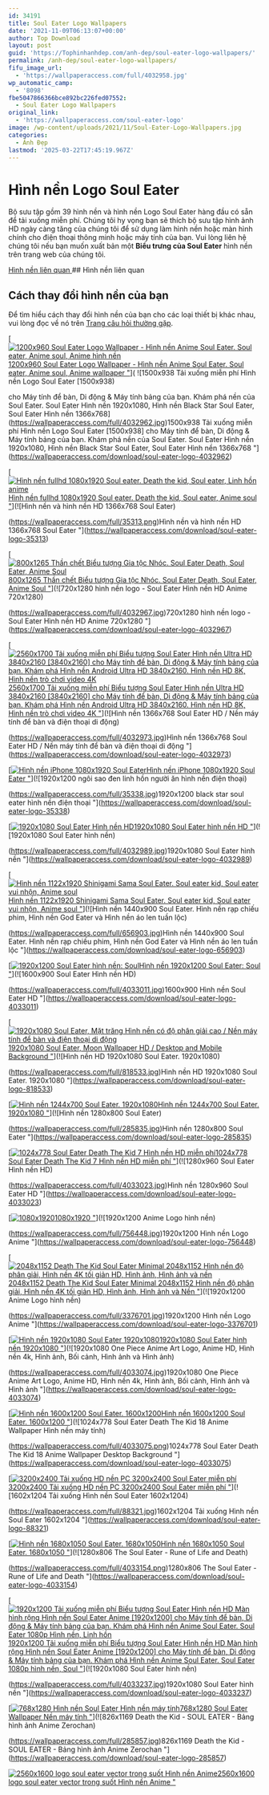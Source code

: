 ```yaml
---
id: 34191
title: Soul Eater Logo Wallpapers
date: '2021-11-09T06:13:07+00:00'
author: Top Download
layout: post
guid: 'https://Tophinhanhdep.com/anh-dep/soul-eater-logo-wallpapers/'
permalink: /anh-dep/soul-eater-logo-wallpapers/
fifu_image_url:
  - 'https://wallpaperaccess.com/full/4032958.jpg'
wp_automatic_camp:
  - '8098'
fbe5047866366bce892bc226fed07552:
  - Soul Eater Logo Wallpapers
original_link:
  - 'https://wallpaperaccess.com/soul-eater-logo'
image: /wp-content/uploads/2021/11/Soul-Eater-Logo-Wallpapers.jpg
categories:
  - Ảnh Đẹp
lastmod: '2025-03-22T17:45:19.967Z'
---
```

# Hình nền Logo Soul Eater

Bộ sưu tập gồm 39 hình nền và hình nền Logo Soul Eater hàng đầu có sẵn để tải xuống miễn phí. Chúng tôi hy vọng bạn sẽ thích bộ sưu tập hình ảnh HD ngày càng tăng của chúng tôi để sử dụng làm hình nền hoặc màn hình chính cho điện thoại thông minh hoặc máy tính của bạn. Vui lòng liên hệ chúng tôi nếu bạn muốn xuất bản một **Biểu trưng của Soul Eater** hình nền trên trang web của chúng tôi.

[Hình nền liên quan ](#related) ## Hình nền liên quan

## Cách thay đổi hình nền của bạn

Để tìm hiểu cách thay đổi hình nền của bạn cho các loại thiết bị khác nhau, vui lòng đọc về nó trên [Trang câu hỏi thường gặp](https://tophinhanhdep.com/faq/).

  
[[![1200x960 Soul Eater Logo Wallpaper - Hình nền Anime Soul Eater.  Soul eater, Anime soul, Anime hình nền](https://wallpaperaccess.com/full/4032958.jpg)1200x960 Soul Eater Logo Wallpaper - Hình nền Anime Soul Eater. Soul eater, Anime soul, Anime wallpaper "](https://wallpaperaccess.com/download/soul-eater-logo-4032958)]( ![1500x938 Tải xuống miễn phí Hình nền Logo Soul Eater [1500x938)

 cho Máy tính để bàn, Di động & Máy tính bảng của bạn.  Khám phá nền của Soul Eater.  Soul Eater Hình nền 1920x1080, Hình nền Black Star Soul Eater, Soul Eater Hình nền 1366x768](https://wallpaperaccess.com/full/4032962.jpg)1500x938 Tải xuống miễn phí Hình nền Logo Soul Eater \[1500x938\] cho Máy tính để bàn, Di động &amp; Máy tính bảng của bạn. Khám phá nền của Soul Eater. Soul Eater Hình nền 1920x1080, Hình nền Black Star Soul Eater, Soul Eater Hình nền 1366x768 "](https://wallpaperaccess.com/download/soul-eater-logo-4032962)

[[![Hình nền fullhd 1080x1920 Soul eater.  Death the kid, Soul eater, Linh hồn anime](https://wallpaperaccess.com/full/3787083.png)Hình nền fullhd 1080x1920 Soul eater. Death the kid, Soul eater, Anime soul "](https://wallpaperaccess.com/download/soul-eater-logo-3787083)](![Hình nền và hình nền HD 1366x768 Soul Eater)

(https://wallpaperaccess.com/full/35313.png)Hình nền và hình nền HD 1366x768 Soul Eater "](https://wallpaperaccess.com/download/soul-eater-logo-35313)

[[![800x1265 Thần chết Biểu tượng Gia tộc Nhóc.  Soul Eater Death, Soul Eater, Anime Soul](https://wallpaperaccess.com/full/4032966.jpg)800x1265 Thần chết Biểu tượng Gia tộc Nhóc. Soul Eater Death, Soul Eater, Anime Soul "](https://wallpaperaccess.com/download/soul-eater-logo-4032966)](![720x1280 hình nền logo - Soul Eater Hình nền HD Anime 720x1280)

(https://wallpaperaccess.com/full/4032967.jpg)720x1280 hình nền logo - Soul Eater Hình nền HD Anime 720x1280 "](https://wallpaperaccess.com/download/soul-eater-logo-4032967)

[[![2560x1700 Tải xuống miễn phí Biểu tượng Soul Eater Hình nền Ultra HD 3840x2160 [3840x2160] cho Máy tính để bàn, Di động & Máy tính bảng của bạn.  Khám phá Hình nền Android Ultra HD 3840x2160.  Hình nền HD 8K, Hình nền trò chơi video 4K](https://wallpaperaccess.com/full/4032969.jpg)2560x1700 Tải xuống miễn phí Biểu tượng Soul Eater Hình nền Ultra HD 3840x2160 \[3840x2160\] cho Máy tính để bàn, Di động &amp; Máy tính bảng của bạn. Khám phá Hình nền Android Ultra HD 3840x2160. Hình nền HD 8K, Hình nền trò chơi video 4K "](https://wallpaperaccess.com/download/soul-eater-logo-4032969)](![Hình nền 1366x768 Soul Eater HD / Nền máy tính để bàn và điện thoại di động)

(https://wallpaperaccess.com/full/4032973.jpg)Hình nền 1366x768 Soul Eater HD / Nền máy tính để bàn và điện thoại di động "](https://wallpaperaccess.com/download/soul-eater-logo-4032973)

[[![Hình nền iPhone 1080x1920 Soul Eater](https://wallpaperaccess.com/full/88285.jpg)Hình nền iPhone 1080x1920 Soul Eater "](https://wallpaperaccess.com/download/soul-eater-logo-88285)](![1920x1200 ngôi sao đen linh hồn người ăn hình nền điện thoại)

(https://wallpaperaccess.com/full/35338.jpg)1920x1200 black star soul eater hình nền điện thoại "](https://wallpaperaccess.com/download/soul-eater-logo-35338)

[[![1920x1080 Soul Eater Hình nền HD](https://wallpaperaccess.com/full/4032988.jpg)1920x1080 Soul Eater hình nền HD "](https://wallpaperaccess.com/download/soul-eater-logo-4032988)](![1920x1080 Soul Eater hình nền)

(https://wallpaperaccess.com/full/4032989.jpg)1920x1080 Soul Eater hình nền "](https://wallpaperaccess.com/download/soul-eater-logo-4032989)

[[![Hình nền 1122x1920 Shinigami Sama Soul Eater.  Soul eater kid, Soul eater vui nhộn, Anime soul](https://wallpaperaccess.com/full/656900.jpg)Hình nền 1122x1920 Shinigami Sama Soul Eater. Soul eater kid, Soul eater vui nhộn, Anime soul "](https://wallpaperaccess.com/download/soul-eater-logo-656900)](![Hình nền 1440x900 Soul Eater.  Hình nền rạp chiếu phim, Hình nền God Eater và Hình nền áo len tuần lộc)

(https://wallpaperaccess.com/full/656903.jpg)Hình nền 1440x900 Soul Eater. Hình nền rạp chiếu phim, Hình nền God Eater và Hình nền áo len tuần lộc "](https://wallpaperaccess.com/download/soul-eater-logo-656903)

[[![1920x1200 Soul Eater hình nền: Soul](https://wallpaperaccess.com/full/4032997.jpg)Hình nền 1920x1200 Soul Eater: Soul "](https://wallpaperaccess.com/download/soul-eater-logo-4032997)](![1600x900 Soul Eater Hình nền HD)

(https://wallpaperaccess.com/full/4033011.jpg)1600x900 Hình nền Soul Eater HD "](https://wallpaperaccess.com/download/soul-eater-logo-4033011)

[[![1920x1080 Soul Eater, Mặt trăng Hình nền có độ phân giải cao / Nền máy tính để bàn và điện thoại di động](https://wallpaperaccess.com/full/285711.jpg)1920x1080 Soul Eater, Moon Wallpaper HD / Desktop and Mobile Background "](https://wallpaperaccess.com/download/soul-eater-logo-285711)](![Hình nền HD 1920x1080 Soul Eater.  1920x1080)

(https://wallpaperaccess.com/full/818533.jpg)Hình nền HD 1920x1080 Soul Eater. 1920x1080 "](https://wallpaperaccess.com/download/soul-eater-logo-818533)

[[![Hình nền 1244x700 Soul Eater.  1920x1080](https://wallpaperaccess.com/full/4033013.jpg)Hình nền 1244x700 Soul Eater. 1920x1080 "](https://wallpaperaccess.com/download/soul-eater-logo-4033013)](![Hình nền 1280x800 Soul Eater)

(https://wallpaperaccess.com/full/285835.jpg)Hình nền 1280x800 Soul Eater "](https://wallpaperaccess.com/download/soul-eater-logo-285835)

[[![1024x778 Soul Eater Death The Kid 7 Hình nền HD miễn phí](https://wallpaperaccess.com/full/4033015.png)1024x778 Soul Eater Death The Kid 7 Hình nền HD miễn phí "](https://wallpaperaccess.com/download/soul-eater-logo-4033015)](![1280x960 Soul Eater Hình nền HD)

(https://wallpaperaccess.com/full/4033023.jpg)Hình nền 1280x960 Soul Eater HD "](https://wallpaperaccess.com/download/soul-eater-logo-4033023)

[[![1080x1920 ](https://wallpaperaccess.com/full/4033031.jpg)1080x1920 "](https://wallpaperaccess.com/download/soul-eater-logo-4033031)](![1920x1200 Anime Logo hình nền)

(https://wallpaperaccess.com/full/756448.jpg)1920x1200 Hình nền Logo Anime "](https://wallpaperaccess.com/download/soul-eater-logo-756448)

[[![2048x1152 Death The Kid Soul Eater Minimal 2048x1152 Hình nền độ phân giải, Hình nền 4K tối giản HD, Hình ảnh, Hình ảnh và nền](https://wallpaperaccess.com/full/4033035.jpg)2048x1152 Death The Kid Soul Eater Minimal 2048x1152 Hình nền độ phân giải, Hình nền 4K tối giản HD, Hình ảnh, Hình ảnh và Nền "](https://wallpaperaccess.com/download/soul-eater-logo-4033035)](![1920x1200 Anime Logo hình nền)

(https://wallpaperaccess.com/full/3376701.jpg)1920x1200 Hình nền Logo Anime "](https://wallpaperaccess.com/download/soul-eater-logo-3376701)

[[![Hình nền 1920x1080 Soul Eater 1920x1080](https://wallpaperaccess.com/full/4033058.jpg)1920x1080 Soul Eater hình nền 1920x1080 "](https://wallpaperaccess.com/download/soul-eater-logo-4033058)](![1920x1080 One Piece Anime Art Logo, Anime HD, Hình nền 4k, Hình ảnh, Bối cảnh, Hình ảnh và Hình ảnh)

(https://wallpaperaccess.com/full/4033074.jpg)1920x1080 One Piece Anime Art Logo, Anime HD, Hình nền 4k, Hình ảnh, Bối cảnh, Hình ảnh và Hình ảnh "](https://wallpaperaccess.com/download/soul-eater-logo-4033074)

[[![Hình nền 1600x1200 Soul Eater.  1600x1200](https://wallpaperaccess.com/full/656857.jpg)Hình nền 1600x1200 Soul Eater. 1600x1200 "](https://wallpaperaccess.com/download/soul-eater-logo-656857)](![1024x778 Soul Eater Death The Kid 18 Anime Wallpaper Hình nền máy tính)

(https://wallpaperaccess.com/full/4033075.png)1024x778 Soul Eater Death The Kid 18 Anime Wallpaper Desktop Background "](https://wallpaperaccess.com/download/soul-eater-logo-4033075)

[[![3200x2400 Tải xuống HD nền PC 3200x2400 Soul Eater miễn phí](https://wallpaperaccess.com/full/4033083.jpg)3200x2400 Tải xuống HD nền PC 3200x2400 Soul Eater miễn phí "](https://wallpaperaccess.com/download/soul-eater-logo-4033083)](![1602x1204 Tải xuống Hình nền Soul Eater 1602x1204)

(https://wallpaperaccess.com/full/88321.jpg)1602x1204 Tải xuống Hình nền Soul Eater 1602x1204 "](https://wallpaperaccess.com/download/soul-eater-logo-88321)

[[![Hình nền 1680x1050 Soul Eater.  1680x1050](https://wallpaperaccess.com/full/4033143.png)Hình nền 1680x1050 Soul Eater. 1680x1050 "](https://wallpaperaccess.com/download/soul-eater-logo-4033143)](![1280x806 The Soul Eater - Rune of Life and Death)

(https://wallpaperaccess.com/full/4033154.png)1280x806 The Soul Eater - Rune of Life and Death "](https://wallpaperaccess.com/download/soul-eater-logo-4033154)

[[![1920x1200 Tải xuống miễn phí Biểu tượng Soul Eater Hình nền HD Màn hình rộng Hình nền Soul Eater Anime [1920x1200] cho Máy tính để bàn, Di động & Máy tính bảng của bạn.  Khám phá Hình nền Anime Soul Eater.  Soul Eater 1080p Hình nền, Linh hồn](https://wallpaperaccess.com/full/4033162.jpg)1920x1200 Tải xuống miễn phí Biểu tượng Soul Eater Hình nền HD Màn hình rộng Hình nền Soul Eater Anime \[1920x1200\] cho Máy tính để bàn, Di động &amp; Máy tính bảng của bạn. Khám phá Hình nền Anime Soul Eater. Soul Eater 1080p hình nền, Soul "](https://wallpaperaccess.com/download/soul-eater-logo-4033162)](![1920x1080 Soul Eater hình nền)

(https://wallpaperaccess.com/full/4033237.jpg)1920x1080 Soul Eater hình nền "](https://wallpaperaccess.com/download/soul-eater-logo-4033237)

[[![768x1280 Hình nền Soul Eater Hình nền máy tính](https://wallpaperaccess.com/full/4033242.jpg)768x1280 Soul Eater Wallpaper Nền máy tính "](https://wallpaperaccess.com/download/soul-eater-logo-4033242)](![826x1169 Death the Kid - SOUL EATER - Bảng hình ảnh Anime Zerochan)

(https://wallpaperaccess.com/full/285857.jpg)826x1169 Death the Kid - SOUL EATER - Bảng hình ảnh Anime Zerochan "](https://wallpaperaccess.com/download/soul-eater-logo-285857)

[![2560x1600 logo soul eater vector trong suốt Hình nền Anime](https://wallpaperaccess.com/full/4033352.png)2560x1600 logo soul eater vector trong suốt Hình nền Anime "](https://wallpaperaccess.com/download/soul-eater-logo-4033352)
